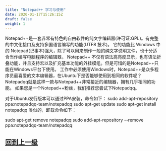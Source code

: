 ```yaml
---
title: "Notepad++ 学习与使用"
date: 2020-01-17T15:26:15Z
draft: false
weight: 1
---
```



Notepad++是一套非常有特色的自由软件的纯文字编辑器(许可证:GPL)。有完整的中文化接口及支持多国语言编写的功能(UTF8 技术)。
它的功能比 Windows 中的 Notepad(记事本)强大，除了可以用来制作一般的纯文字说明文件，也十分适合当作编写电脑程序的编辑器。
Notepad++ 不仅有语法高亮度显示，也有语法折叠功能，并且支持宏以及扩充基本功能的外挂模组。但是可惜的是Notepad++只能在Windows平台下使用。
工作中必须使用Windows时，Notepad++是众多程序员最喜爱的文本编辑器，在Ubuntu下是否能够使用到相同的软件呢？Notepadqq就是这样一款与Notepad++非常接近的编辑器，拥有几乎相同的功能。
如果您是一个Notepad++粉丝，我们推荐您尝试下Notepadqq。

对于Ubuntu发行版本可以通过PPA安装，命令如下：
sudo add-apt-repository ppa:notepadqq-team/notepadqq
sudo apt-get update
sudo apt-get install notepadqq
类似的，卸载命令如下：

sudo apt-get remove notepadqq
sudo add-apt-repository --remove ppa:notepadqq-team/notepadqq



















## [回到上一级](../)